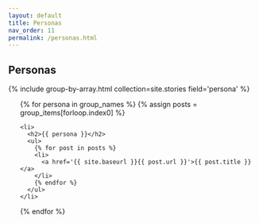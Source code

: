 ```yaml
---
layout: default
title: Personas
nav_order: 11
permalink: /personas.html
---
```



<div class="well">
    <h2>Personas</h2>
    {% include group-by-array.html collection=site.stories field='persona' %}

<ul>
  {% for persona in group_names %}
    {% assign posts = group_items[forloop.index0] %}

    <li>
      <h2>{{ persona }}</h2>
      <ul>
        {% for post in posts %}
        <li>
          <a href='{{ site.baseurl }}{{ post.url }}'>{{ post.title }}</a>
        </li>
        {% endfor %}
      </ul>
    </li>
  {% endfor %}
</ul>
</div>


